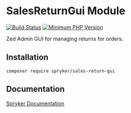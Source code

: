 # SalesReturnGui Module
[![Build Status](https://travis-ci.org/spryker/sales-return-gui.svg)](https://travis-ci.org/spryker/sales-return-gui)
[![Minimum PHP Version](https://img.shields.io/badge/php-%3E%3D%207.2-8892BF.svg)](https://php.net/)

Zed Admin GUI for managing returns for orders.

## Installation

```
composer require spryker/sales-return-gui
```

## Documentation

[Spryker Documentation](https://academy.spryker.com/developing_with_spryker/module_guide/modules.html)
